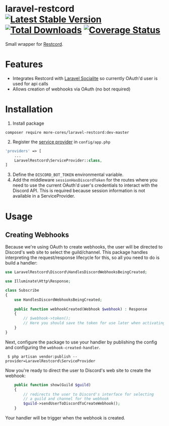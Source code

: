 # laravel-restcord [![Latest Stable Version](https://poser.pugx.org/more-cores/laravel-restcord/v/stable.png)](https://packagist.org/packages/more-cores/laravel-restcord) [![Total Downloads](https://poser.pugx.org/more-cores/laravel-restcord/downloads.png)](https://packagist.org/packages/more-cores/laravel-restcord) [![Coverage Status](https://coveralls.io/repos/github/more-cores/laravel-restcord/badge.svg?branch=code-coverage)](https://coveralls.io/github/more-cores/laravel-restcord)

Small wrapper for [Restcord](http://www.restcord.com).  

# Features
 
 * Integrates Restcord with [Laravel Socialite](http://socialiteproviders.github.io) so currently OAuth'd user is used for api calls
 * Allows creation of webhooks via OAuth (no bot required)

# Installation

 1. Install package

```
composer require more-cores/laravel-restcord:dev-master
```

 2. Register the [service provider](http://laravel.com/docs/master/providers) in `config/app.php`

```php
'providers' => [
    ...
    LaravelRestcord\ServiceProvider::class,
]
```

 3. Define the `DISCORD_BOT_TOKEN` environmental variable.
 4. Add the middleware `sessionHasDiscordToken` for the routes where you need to use the current OAuth'd user's credentials to interact with the Discord API.  This is required because session information is not available in a ServiceProvider.
  
# Usage

## Creating Webhooks

Because we're using OAuth to create webhooks, the user will be directed to Discord's web site to select the guild/channel.  This package handles interpreting the request/response lifecycle for this, so all you need to do is build a handler: 

```php
use LaravelRestcord\Discord\HandlesDiscordWebhooksBeingCreated;

use Illuminate\Http\Response;

class Subscribe
{
    use HandlesDiscordWebhooksBeingCreated;
    
    public function webhookCreated(Webhook $webhook) : Response
    {
        // $webhook->token();
        // Here you should save the token for use later when activating the webhook
    }
}
```

Next, configure the package to use your handler by publishing the config and configuring the `webhook-created-handler`.

```shell
 $ php artisan vendor:publish --provider=LaravelRestcord\ServiceProvider
```

Now you're ready to direct the user to Discord's web site to create the webhook:

```php
    public function show(Guild $guild)
    {
        // redirects the user to Discord's interface for selecting
        // a guild and channel for the webhook
        $guild->sendUserToDiscordToCreateWebhook();
    }
```

Your handler will be trigger when the webhook is created.